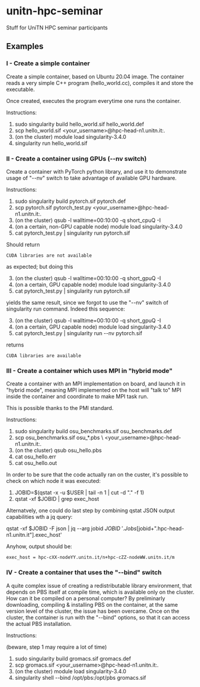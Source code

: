 # unitn-hpc-seminar
Stuff for UniTN HPC seminar participants

## Examples

### I - Create a simple container

Create a simple container, based on Ubuntu 20.04 image.
The container reads a very simple C++ program (hello_world.cc),
compiles it and store the executable.

Once created, executes the program everytime one runs the
container.

Instructions:

1. sudo singularity build hello_world.sif hello_world.def
2. scp hello_world.sif <your_username>@hpc-head-n1.unitn.it:.
3. (on the cluster) module load singularity-3.4.0
4. singularity run hello_world.sif


### II - Create a container using GPUs (--nv switch)

Create a container with PyTorch python library, and use it
to demonstrate usage of "--nv" switch to take advantage of
available GPU hardware.

Instructions:

1. sudo singularity build pytorch.sif pytorch.def
2. scp pytorch.sif pytorch_test.py <your_username>@hpc-head-n1.unitn.it:.
3. (on the cluster) qsub -l walltime=00:10:00 -q short_cpuQ -I
4. (on a certain, non-GPU capable node) module load singularity-3.4.0
5. cat pytorch_test.py | singularity run pytorch.sif

Should return

`CUDA libraries are not available`

as expected; but doing this

3. (on the cluster) qsub -l walltime=00:10:00 -q short_gpuQ -I
4. (on a certain, GPU capable node) module load singularity-3.4.0
5. cat pytorch_test.py | singularity run pytorch.sif

yields the same result, since we forgot to use the "--nv" switch
of singularity run command. Indeed this sequence:

3. (on the cluster) qsub -l walltime=00:10:00 -q short_gpuQ -I
4. (on a certain, GPU capable node) module load singularity-3.4.0
5. cat pytorch_test.py | singularity run --nv pytorch.sif

returns

`CUDA libraries are available`

### III - Create a container which uses MPI in "hybrid mode"

Create a container with an MPI implementation on board, and launch it
in "hybrid mode", meaning MPI implemented on the host will "talk to"
MPI inside the container and coordinate to make MPI task run.

This is possible thanks to the PMI standard.

Instructions:

1. sudo singularity build osu_benchmarks.sif osu_benchmarks.def
2. scp osu_benchmarks.sif osu_*.pbs \ <your_username>@hpc-head-n1.unitn.it:.
3. (on the cluster) qsub osu_hello.pbs
4. cat osu_hello.err
5. cat osu_hello.out

In order to be sure that the code actually ran on the custer, it's possible
to check on which node it was executed:

1. JOBID=$(qstat -x -u $USER | tail -n 1 | cut -d "." -f 1)
2. qstat -xf $JOBID | grep exec_host

Alternatvely, one could do last step by combining qstat JSON
output capabilities wth a jq query:

qstat -xf $JOBID -F json | jq --arg jobid $JOBID \ '.Jobs[$jobid+".hpc-head-n1.unitn.it"].exec_host'

Anyhow, output should be:

`exec_host = hpc-cXX-nodeYY.unitn.it/n+hpc-cZZ-nodeWW.unitn.it/m`

### IV - Create a container that uses the "--bind" switch

A quite complex issue of creating a redistributable library environment,
that depends on PBS itself at compile time, which is available only
on the cluster. How can it be compiled on a personal computer?
By preliminarly downloading, compiling & installing PBS on the
container, at the same version level of the cluster, the issue has
been overcame. Once on the cluster, the container is run with the
"--bind" options, so that it can access the actual PBS installation.

Instructions:

(beware, step 1 may require a lot of time)

1. sudo singularity build gromacs.sif gromacs.def
2. scp gromacs.sif <your_username>@hpc-head-n1.unitn.it:.
3. (on the cluster) module load singularity-3.4.0
4. singularity shell --bind /opt/pbs:/opt/pbs gromacs.sif
